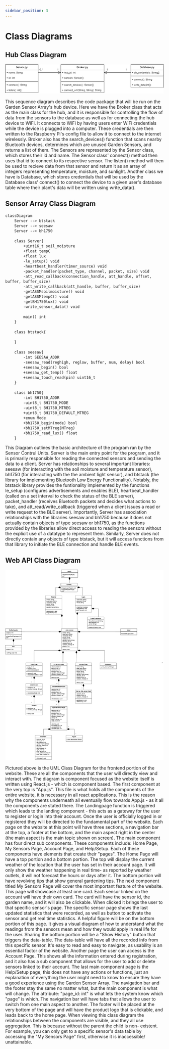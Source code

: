 ```yaml
---
sidebar_position: 3
---
```

# Class Diagrams

## Hub Class Diagram

![system_block_diagram](/img/hub.png)

This sequence diagram describes the code package that will be run on the Garden Sensor Array's hub device. Here we have the Broker class that acts as the main class for the hub, 
and it is responsible for controlling the flow of data from the sensors to the database as well as for connecting the hub device to WiFi. It connects to WiFi by having users
enter WiFi credentials while the device is plugged into a computer. These credentials are then written to the Raspberry Pi's config file to allow it to connect to the internet
wirelessly. Broker also has the search_devices() function that scans nearby Bluetooth devices, determines which are unused Garden Sensors, and returns a list of them. The Sensors
are represented by the Sensor class, which stores their id and name. The Sensor class' connect() method then uses that id to connect to its respective sensor. The listen() method will
then be used to recieve data from that sensor and return it as an array of integers representing temperature, moisture, and sunlight. Another class we have is Database, which stores 
credentials that will be used by the Database class' connect() to connect the device to a given user's database table where their plant's data will be written using write_data(). 

## Sensor Array Class Diagram
```mermaid
classDiagram
    Server --> btstack 
    Server --> seesaw
    Server --> bh1750
    
    class Server{
        +uint16_t soil_moisture
        +float tempC
        +float lux
        -le_setup() void
        -heartbeat_handler(timer_source) void
        -packet_handler(packet_type, channel, packet, size) void
        -att_read_callback(connection_handle, att_handle, offset, buffer, buffer_size)
        -att_write_callback(att_handle, buffer, buffer_size)
        -getASSMsoilmoisture() void
        -getASSMtempC() void
        -getBH1750lux() void
        -write_sensor_data() void
        
        main() int
    }

    class btstack{
        
    }

    class seesaw{
        -int SEESAW_ADDR
        -seesaw_read(reghigh, reglow, buffer, num, delay) bool
        +seesaw_begin() bool
        +seesaw_get_temp() float
        +seesaw_touch_read(pin) uint16_t
    }

    class bh1750{
        -int BH1750_ADDR
        -uint8_t BH1750_MODE
        -uint8_t BH1750_MTREG
        +uint8_t BH1750_DEFAULT_MTREG
        +enum Mode
        +bh1750_begin(mode) bool
        +bh1750_setMTreg(MTreg)
        +bh1750_read_lux() float
    }
```
This Diagram outlines the basic architecture of the program ran by the Sensor Contrul Units. Server is the main entry point for the program, and it is primarily responsible for reading the connected sensors and sending the data to a client. Server has relationships to several important libraries: seesaw (for interacting with the soil moisture and temperature sensor), bh1750 (for interacting with the the ambient light sensor), and btstack (the library for implementing Bluetooth Low Energy Functionality). Notably, the btstack library provides the funtionality implemented by the functions le_setup (configures advertisements and enables BLE), heartbeat_handler (called on a set interval to check the status of the BLE server), packet_handler (receives Bluetooth packets and decides what actions to take), and att_read/write_callback (triggered when a client issues a read or write request to the BLE server). Importantly, Server has association relationships with the libraries seesaw and bh1750 because it does not actually contain objects of type seesaw or bh1750, as the functions provided by the libraries allow direct access to reading the sensors without the explicit use of a datatype to represent them. Similarly, Server does not directly contain any objects of type btstack, but it will access functions from that library to initiate the BLE connection and handle BLE events.

## Web API Class Diagram

![system_block_diagram](/img/frontend.png)

Pictured above is the UML Class Diagram for the frontend portion of the website. These are all the components that the user will directly view and interact with. The diagram is component focused as the website itself is written using React.js - which is component based. The first component at the very top is "App.js". This file is what holds all the components of the entire website, it is necessary in all react applications. This is the reason why the components underneath all eventually flow towards App.js - as it all the components are stated there. The Landingpage function is triggered which leads to the landing component - this acts as a gateway for the user to register or login into their account. Once the user is officially logged in or registered they will be directed to the fundamental part of the website. Each page on the website at this point will have three sections, a navigation bar at the top, a footer at the bottom, and the main aspect right in the center (the main aspect is the main topic shown on screen). The main component has four direct sub components. These components include: Home Page, My Sensors Page, Account Page, and Help/Setup. Each of these components have elements that create their "pages". The Home Page will have a top portion and a bottom portion. The top will display the current weather of the location that the user has set in their account page. It will only show the weather happening in real time- as reported by weather outlets, it will not forecast the hours or days after it. The bottom portion will have revolving tips that show general gardening tips. The next component titled My Sensors Page will cover the most important feature of the website. This page will showcase at least one card. Each sensor linked on the account will have their own card. The card will have the sensor id, the garden name, and it will also be clickable. When clicked it brings the user to that specific sensor's page. The specific sensor page shows the last updated statistics that were recorded, as well as button to activate the sensor and get real time statistics. A helpful figure will be on the bottom portion of this page. It gives a visual diagram of how to understand what the readings from the sensors mean and how they would apply in real life for the user. Sharing the bottom portion will be a "Show History" button that triggers the data-table. The data-table will have all the recorded info from this specific sensor. It's easy to read and easy to navigate, as usability is an essential factor of the website. Another page the user can access is the Account Page. This shows all the information entered during registration, and it also has a sub component that allows for the user to add or delete sensors linked to their account. The last main component page is the Help/Setup page, this does not have any actions or functions, just an explanation of everything the user might need to know to ensure they have a good experience using the Garden Sensor Array. The navigation bar and the footer stay the same no matter what, but the main component is what will change. The attribute: "page_id: int" is what lets the system know which "page" is which..The navigation bar will have tabs that allows the user to switch from one main aspect to another. The footer will be placed at the very bottom of the page and will have the product logo that is clickable, and leads back to the home page. When viewing this class diagram the relationships between the components are visible, and they all use aggregation. This is because without the parent the child is non- existent. For example, you can only get to a specific sensor's data table by accessing the "My Sensors Page" first, otherwise it is inaccessible/ unattainable.  